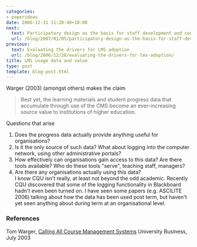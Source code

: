 ```yaml
---
categories:
- paperideas
date: 2006-12-31 11:20:40+10:00
next:
  text: Participatory design as the basis for staff development and course design
  url: /blog/2007/01/05/participatory-design-as-the-basis-for-staff-development-and-course-design/
previous:
  text: Evaluating the drivers for LMS adoption
  url: /blog/2006/12/28/evaluating-the-drivers-for-lms-adoption/
title: LMS usage data and value
type: post
template: blog-post.html
---
```

Warger (2003) (amongst others) makes the claim

> Best yet, the learning materials and student progress data that accumulate through use of the CMS become an ever-increasing source value to institutions of higher education.

Questions that arise

1. Does the progress data actually provide anything useful for organisations?
2. Is it the only source of such data? What about logging into the computer network, using other administrative portals?
3. How effectively can organisations gain access to this data? Are there tools available? Who do these tools "serve", teaching staff, managers?
4. Are there any organisations actually using this data?  
    I know CQU isn't really, at least not beyond the odd academic. Recently CQU discovered that some of the logging functionality in Blackboard hadn't even been turned on. I have seen some papers (e.g. ASCILITE 2006) talking about how the data has been used post term, but haven't yet seen anything about during term at an organisational level.

### References

Tom Warger, [Calling All Course Management Systems](http://universitybusiness.ccsct.com/page.cfm?p=315) University Business, July 2003